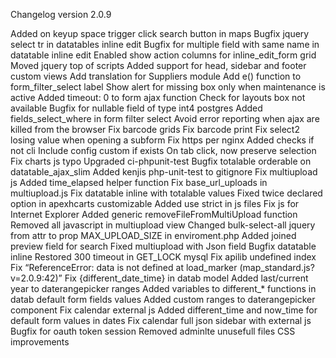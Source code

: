 Changelog version 2.0.9
 
Added on keyup space trigger click search button in maps
Bugfix jquery select tr in datatables inline edit
Bugfix for multiple field with same name in datatable inline edit
Enabled show action columns for inline_edit_form grid
Moved jquery top of scripts
Added support for head, sidebar and footer custom views
Add translation for Suppliers module
Add e() function to form_filter_select label
Show alert for missing box only when maintenance is active
Added timeout: 0 to form ajax function
Check for layouts box not available
Bugfix for nullable field of type int4 postgres
Added fields_select_where in form filter select
Avoid error reporting when ajax are killed from the browser
Fix barcode grids
Fix barcode print
Fix select2 losing value when opening a subform
Fix https per nginx
Added checks if not cli
Include config custom if exists
On tab click, now preserve selection
Fix charts js typo
Upgraded ci-phpunit-test
Bugfix totalable orderable on datatable_ajax_slim
Added kenjis php-unit-test to gitignore
Fix multiupload js
Added time_elapsed helper function
Fix base_url_uploads in multiupload.js
Fix datatable inline with totalable values
Fixed twice declared option in apexhcarts customizable
Added use strict in js files
Fix js for Internet Explorer
Added generic removeFileFromMultiUpload function
Removed all javascript in multiupload view
Changed bulk-select-all jquery from attr to prop
MAX_UPLOAD_SIZE in enviroment.php
Added joined preview field for search
Fixed multiupload with Json field
Bugfix datatable inline
Restored 300 timeout in GET_LOCK mysql
Fix apilib undefined index
Fix “ReferenceError: data is not defined at load_marker (map_standard.js?v=2.0.9:42)”
Fix {different_date_time} in datab model
Added last/current year to daterangepicker ranges
Added variables to different_* functions in datab default form fields values
Added custom ranges to daterangepicker component
Fix calendar external js
Added different_time and now_time for default form values in dates
Fix calendar full json sidebar with external js
Bugfix for oauth token session
Removed adminlte unusefull files
CSS improvements
